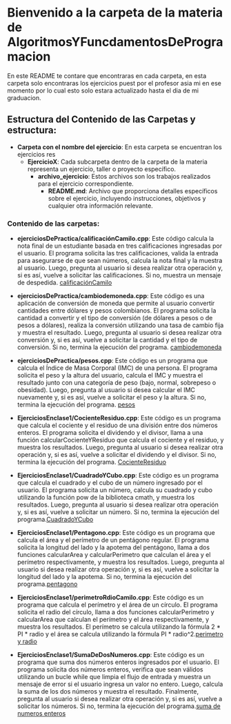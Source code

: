 # Bienvenido a la carpeta de la materia de AlgoritmosYFuncdamentosDeProgramacion

En este README te contare que encontraras en cada carpeta, en esta carpeta solo encontraras los ejercicios puest por el profesor asia mi en ese momento por lo cual esto solo estara actualizado hasta el dia de mi graduacion.

## Estructura del Contenido de las Carpetas y estructura:

- **Carpeta con el nombre del ejercicio**: En esta carpeta se encuentran los ejercicios res
    - **EjercicioX**: Cada subcarpeta dentro de la carpeta de la materia representa un ejercicio, taller o proyecto específico.
        - **archivo_ejercicio**: Estos archivos son los trabajos realizados para el ejercicio correspondiente.
            - **README.md**: Archivo que proporciona detalles específicos sobre el ejercicio, incluyendo instrucciones, objetivos y cualquier otra información relevante.

### Contenido de las carpetas:

- **ejerciciosDePractica/calificaciónCamilo.cpp**: Este código calcula la nota final de un estudiante basada en tres calificaciones ingresadas por el usuario. El programa solicita las tres calificaciones, valida la entrada para asegurarse de que sean números, calcula la nota final y la muestra al usuario. Luego, pregunta al usuario si desea realizar otra operación y, si es así, vuelve a solicitar las calificaciones. Si no, muestra un mensaje de despedida. 
[calificaciónCamilo](./ejerciciosDePractica/calificaci%C3%B3nCamilo.cpp)

- **ejerciciosDePractica/cambiodemoneda.cpp**: Este código es una aplicación de conversión de moneda que permite al usuario convertir cantidades entre dólares y pesos colombianos. El programa solicita la cantidad a convertir y el tipo de conversión (de dólares a pesos o de pesos a dólares), realiza la conversión utilizando una tasa de cambio fija y muestra el resultado. Luego, pregunta al usuario si desea realizar otra conversión y, si es así, vuelve a solicitar la cantidad y el tipo de conversión. Si no, termina la ejecución del programa.
[cambiodemoneda](./ejerciciosDePractica/cambiodemoneda.cpp)

- **ejerciciosDePractica/pesos.cpp**: Este código es un programa que calcula el Índice de Masa Corporal (IMC) de una persona. El programa solicita el peso y la altura del usuario, calcula el IMC y muestra el resultado junto con una categoría de peso (bajo, normal, sobrepeso o obesidad). Luego, pregunta al usuario si desea calcular el IMC nuevamente y, si es así, vuelve a solicitar el peso y la altura. Si no, termina la ejecución del programa. [pesos](./ejerciciosDePractica/pesos.cpp)

- **EjerciciosEnclase1/CocienteResiduo.cpp**: Este código es un programa que calcula el cociente y el residuo de una división entre dos números enteros. El programa solicita el dividendo y el divisor, llama a una función calcularCocienteYResiduo que calcula el cociente y el residuo, y muestra los resultados. Luego, pregunta al usuario si desea realizar otra operación y, si es así, vuelve a solicitar el dividendo y el divisor. Si no, termina la ejecución del programa. [CocienteResiduo](./EjerciciosEnclase1/CocienteResiduo.cpp)

- **EjerciciosEnclase1/CuadradoYCubo.cpp**: Este código es un programa que calcula el cuadrado y el cubo de un número ingresado por el usuario. El programa solicita un número, calcula su cuadrado y cubo utilizando la función pow de la biblioteca cmath, y muestra los resultados. Luego, pregunta al usuario si desea realizar otra operación y, si es así, vuelve a solicitar un número. Si no, termina la ejecución del programa.[CuadradoYCubo](./EjerciciosEnclase1/CuadradoYCubo.cpp)

- **EjerciciosEnclase1/Pentagono.cpp**: Este código es un programa que calcula el área y el perímetro de un pentágono regular. El programa solicita la longitud del lado y la apotema del pentágono, llama a dos funciones calcularArea y calcularPerimetro que calculan el área y el perímetro respectivamente, y muestra los resultados. Luego, pregunta al usuario si desea realizar otra operación y, si es así, vuelve a solicitar la longitud del lado y la apotema. Si no, termina la ejecución del programa.[pentagono](./EjerciciosEnclase1/Pentagono.cpp)

- **EjerciciosEnclase1/perimetroRdioCamilo.cpp**: Este código es un programa que calcula el perímetro y el área de un círculo. El programa solicita el radio del círculo, llama a dos funciones calcularPerimetro y calcularArea que calculan el perímetro y el área respectivamente, y muestra los resultados. El perímetro se calcula utilizando la fórmula 2 * PI * radio y el área se calcula utilizando la fórmula PI * radio^2.[perimetro y radio](./EjerciciosEnclase1/perimetroRdioCamilo.cpp)

- **EjerciciosEnclase1/SumaDeDosNumeros.cpp**: Este código es un programa que suma dos números enteros ingresados por el usuario. El programa solicita dos números enteros, verifica que sean válidos utilizando un bucle while que limpia el flujo de entrada y muestra un mensaje de error si el usuario ingresa un valor no entero. Luego, calcula la suma de los dos números y muestra el resultado. Finalmente, pregunta al usuario si desea realizar otra operación y, si es así, vuelve a solicitar los números. Si no, termina la ejecución del programa.[suma de numeros enteros](./EjerciciosEnclase1/SumaDeDosNumeros.cpp)